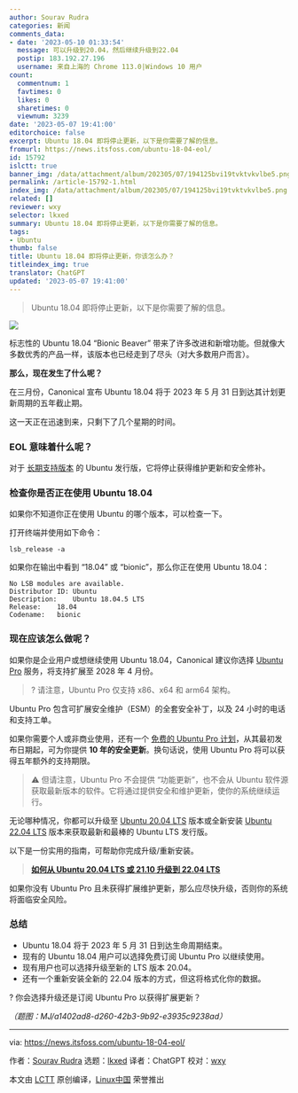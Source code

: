 ```yaml
---
author: Sourav Rudra
categories: 新闻
comments_data:
- date: '2023-05-10 01:33:54'
  message: 可以升级到20.04，然后继续升级到22.04
  postip: 183.192.27.196
  username: 来自上海的 Chrome 113.0|Windows 10 用户
count:
  commentnum: 1
  favtimes: 0
  likes: 0
  sharetimes: 0
  viewnum: 3239
date: '2023-05-07 19:41:00'
editorchoice: false
excerpt: Ubuntu 18.04 即将停止更新，以下是你需要了解的信息。
fromurl: https://news.itsfoss.com/ubuntu-18-04-eol/
id: 15792
islctt: true
banner_img: /data/attachment/album/202305/07/194125bvi19tvktvkvlbe5.png
permalink: /article-15792-1.html
index_img: /data/attachment/album/202305/07/194125bvi19tvktvkvlbe5.png.thumb.jpg
related: []
reviewer: wxy
selector: lkxed
summary: Ubuntu 18.04 即将停止更新，以下是你需要了解的信息。
tags:
- Ubuntu
thumb: false
title: Ubuntu 18.04 即将停止更新，你该怎么办？
titleindex_img: true
translator: ChatGPT
updated: '2023-05-07 19:41:00'
---
```



> 
> Ubuntu 18.04 即将停止更新，以下是你需要了解的信息。
> 
> 
> 


![](/data/attachment/album/202305/07/194125bvi19tvktvkvlbe5.png)


标志性的 Ubuntu 18.04 “Bionic Beaver” 带来了许多改进和新增功能。但就像大多数优秀的产品一样，该版本也已经走到了尽头（对大多数用户而言）。


**那么，现在发生了什么呢？**


在三月份，Canonical 宣布 Ubuntu 18.04 将于 2023 年 5 月 31 日到达其计划更新周期的五年截止期。


这一天正在迅速到来，只剩下了几个星期的时间。


### EOL 意味着什么呢？


对于 [长期支持版本](https://itsfoss.com/long-term-support-lts/) 的 Ubuntu 发行版，它将停止获得维护更新和安全修补。


### 检查你是否正在使用 Ubuntu 18.04


如果你不知道你正在使用 Ubuntu 的哪个版本，可以检查一下。


打开终端并使用如下命令：



```
lsb_release -a

```

如果你在输出中看到 “18.04” 或 “bionic”，那么你正在使用 Ubuntu 18.04：



```
No LSB modules are available.
Distributor ID:	Ubuntu
Description:	Ubuntu 18.04.5 LTS
Release:	18.04
Codename:	bionic

```

### 现在应该怎么做呢？


如果你是企业用户或想继续使用 Ubuntu 18.04，Canonical 建议你选择 [Ubuntu Pro](https://ubuntu.com/pro) 服务，将支持扩展至 2028 年 4 月份。



> 
> ? 请注意，Ubuntu Pro 仅支持 x86、x64 和 arm64 架构。
> 
> 
> 


Ubuntu Pro 包含可扩展安全维护（ESM）的全套安全补丁，以及 24 小时的电话和支持工单。


如果你需要个人或非商业使用，还有一个 [免费的 Ubuntu Pro 计划](https://news.itsfoss.com/ubuntu-pro-free/)，从其最初发布日期起，可为你提供 **10 年的安全更新**。换句话说，使用 Ubuntu Pro 将可以获得五年额外的支持期限。



> 
> ⚠️ 但请注意，Ubuntu Pro 不会提供 “功能更新”，也不会从 Ubuntu 软件源获取最新版本的软件。它将通过提供安全和维护更新，使你的系统继续运行。
> 
> 
> 


无论哪种情况，你都可以升级至 [Ubuntu 20.04 LTS](https://itsfoss.com/download-ubuntu-20-04/) 版本或全新安装 [Ubuntu 22.04 LTS](https://news.itsfoss.com/ubuntu-22-04-release/) 版本来获取最新和最棒的 Ubuntu LTS 发行版。


以下是一份实用的指南，可帮助你完成升级/重新安装。



> 
> **[如何从 Ubuntu 20.04 LTS 或 21.10 升级到 22.04 LTS](https://itsfoss.com/upgrade-ubuntu-version/)**
> 
> 
> 


如果你没有 Ubuntu Pro 且未获得扩展维护更新，那么应尽快升级，否则你的系统将面临安全风险。


### 总结


* Ubuntu 18.04 将于 2023 年 5 月 31 日到达生命周期结束。
* 现有的 Ubuntu 18.04 用户可以选择免费订阅 Ubuntu Pro 以继续使用。
* 现有用户也可以选择升级至新的 LTS 版本 20.04。
* 还有一个重新安装全新的 22.04 版本的方式，但这将格式化你的数据。


? 你会选择升级还是订阅 Ubuntu Pro 以获得扩展更新？


*（题图：MJ/a1402ad8-d260-42b3-9b92-e3935c9238ad）*




---


via: <https://news.itsfoss.com/ubuntu-18-04-eol/>


作者：[Sourav Rudra](https://news.itsfoss.com/author/sourav/) 选题：[lkxed](https://github.com/lkxed/) 译者：ChatGPT 校对：[wxy](https://github.com/wxy)


本文由 [LCTT](https://github.com/LCTT/TranslateProject) 原创编译，[Linux中国](https://linux.cn/) 荣誉推出